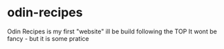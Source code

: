 # odin-recipes

Odin Recipes is my first "website" ill be build following the TOP 
It wont be fancy - but it is some pratice 